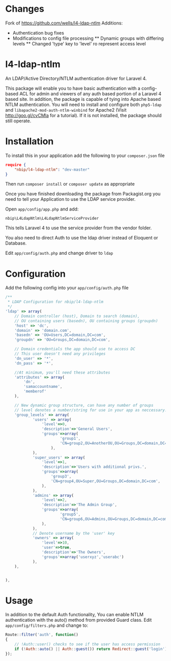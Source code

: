 Changes
============
Fork of https://github.com/wells/l4-ldap-ntlm 
Additions:
* Authentication bug fixes
* Modifications to config file processing
** Dynamic groups with differing levels
** Changed 'type' key to 'level' ro represent access level


l4-ldap-ntlm
============

An LDAP/Active Directory/NTLM authentication driver for Laravel 4.

This package will enable you to have basic authentication with a config-based ACL for admin and viewers of any auth based portion of a Laravel 4 based site. In addition, the package is capable of tying into Apache based NTLM authentication. You will need to install and configure both `php5-ldap` and `libapache2-mod-auth-ntlm-winbind` for Apache2 (Visit http://goo.gl/cvCMla for a tutorial). If it is not installed, the package should still operate.

Installation
============

To install this in your application add the following to your `composer.json` file

```json
require {
	"nbip/l4-ldap-ntlm": "dev-master"
}
```

Then run `composer install` or `composer update` as appropriate

Once you have finished downloading the package from Packagist.org you need to tell your Application to use the LDAP service provider.

Open `app/config/app.php` and add:

`nbip\L4LdapNtlm\L4LdapNtlmServiceProvider`

This tells Laravel 4 to use the service provider from the vendor folder.

You also need to direct Auth to use the ldap driver instead of Eloquent or Database. 

Edit `app/config/auth.php` and change driver to `ldap`

Configuration
=============

Add the following config into your `app/config/auth.php` file

```js
/**
 * LDAP Configuration for nbip/l4-ldap-ntlm
 */
'ldap' => array(
	// Domain controller (host), Domain to search (domain), 
	// OU containing users (basedn), OU containing groups (groupdn)
	'host' => 'dc',
	'domain' => 'domain.com',
	'basedn' => 'OU=Users,DC=domain,DC=com',
	'groupdn' => 'OU=Groups,DC=domain,DC=com',

	// Domain credentials the app should use to access DC
	// This user doesn't need any privileges
	'dn_user' => '*',
	'dn_pass' => '*',

	//At minimum, you'll need these attributes
	'attributes' => array(
		'dn', 
		'samaccountname',
		'memberof'
	),

    // New dynamic group structure, can have any number of groups
    // level denotes a number/string for use in your app as neccessary.
    'group_levels' => array(
            'users' => array(
                'level'=>0,
                'description'=>'General Users',
                'groups'=>array(
                        'group1',
                        'CN=group2,OU=AnotherOU,OU=Groups,DC=domain,DC=com',
                    ),
            ),
            'super_users' => array(
                'level'=>1,
                'description'=>'Users with additional privs.',
                'groups'=>array(
                    'group3',
                    'CN=group4,OU=Super,OU=Groups,DC=domain,DC=com',
                ),
            ),
            'admins' => array(
                'level'=>2,
                'description'=>'The Admin Group',
                'groups'=>array(
                        'group5',
                        'CN=group6,OU=Admins,OU=Groups,DC=domain,DC=com',
                ),
            ),
            // Denote username by the 'user' key
            'owners' => array(
                'level'=>10,
                'user'=>true,
                'description'=>'The Owners',
                'groups'=>array('userxyz','userabc')
            ),
    ),


),
```

Usage
======

In addition to the default Auth functionality, You can enable NTLM authentication with the auto() method from provided Guard class. Edit `app/config/filters.php` and change to:

```js
Route::filter('auth', function()
{
	// !Auth::user() checks to see if the user has access permission
	if (!Auth::auto() || Auth::guest()) return Redirect::guest('login');
});
```

